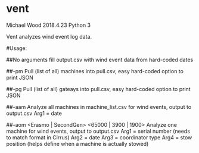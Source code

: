 # vent #

Michael Wood
2018.4.23
Python 3

Vent analyzes wind event log data.

#Usage:

##No arguments 
fill output.csv with wind event data from hard-coded dates

##-pm 
Pull (list of all) machines into pull.csv, easy hard-coded option to print JSON

##-pg
Pull (list of all) gateays into pull.csv, easy hard-coded option to print JSON

##-aam <yyyy-mm-dd>
Analyze all machines in machine_list.csv for wind events, output to output.csv
Arg1 = date

##-aom <sn> <yyyy-mm-dd> <Erasmo | SecondGen> <65000 | 3900 | 1900>
Analyze one machine for wind events, output to output.csv
Arg1 = serial number (needs to match format in Cirrus)
Arg2 = date
Arg3 = coordinator type
Arg4 = stow position (helps define when a machine is actually stowed)